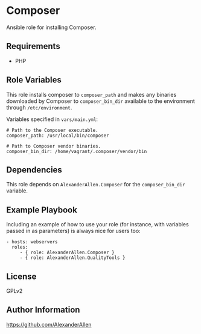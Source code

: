 Composer
=============

Ansible role for installing Composer.

Requirements
------------

- PHP

Role Variables
--------------

This role installs composer to `composer_path` and makes any binaries downloaded by Composer
to `composer_bin_dir` available to the environment through `/etc/environment`.

Variables specified in `vars/main.yml`:

    # Path to the Composer executable.
    composer_path: /usr/local/bin/composer

    # Path to Composer vendor binaries.
    composer_bin_dir: /home/vagrant/.composer/vendor/bin

Dependencies
------------

This role depends on `AlexanderAllen.Composer` for the `composer_bin_dir` variable.

Example Playbook
----------------

Including an example of how to use your role (for instance, with variables passed in as parameters) is always nice for users too:

    - hosts: webservers
      roles:
         - { role: AlexanderAllen.Composer }
         - { role: AlexanderAllen.QualityTools }

License
-------

GPLv2

Author Information
------------------

https://github.com/AlexanderAllen
